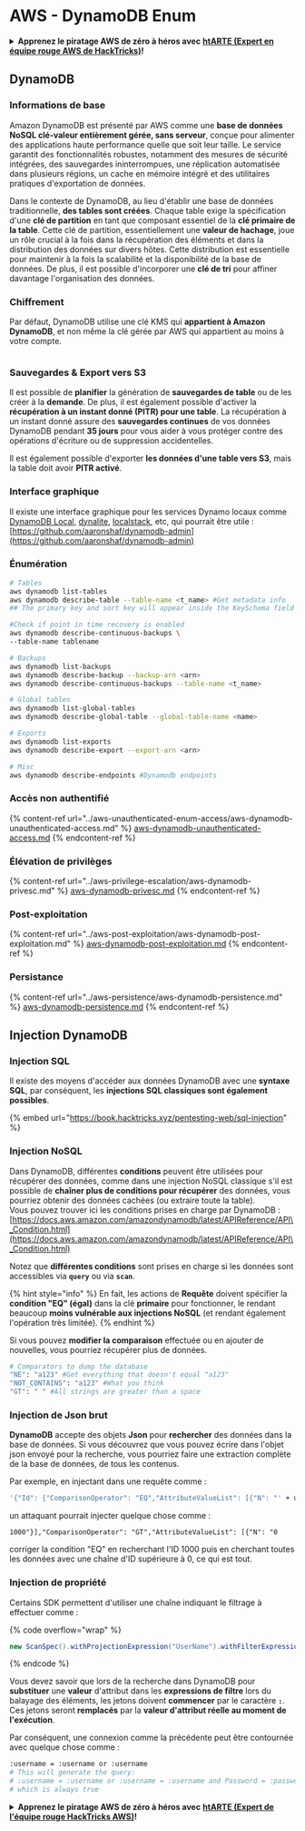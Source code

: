 # AWS - DynamoDB Enum

<details>

<summary><strong>Apprenez le piratage AWS de zéro à héros avec</strong> <a href="https://training.hacktricks.xyz/courses/arte"><strong>htARTE (Expert en équipe rouge AWS de HackTricks)</strong></a><strong>!</strong></summary>

Autres façons de soutenir HackTricks:

* Si vous souhaitez voir votre **entreprise annoncée dans HackTricks** ou **télécharger HackTricks en PDF**, consultez les [**PLANS D'ABONNEMENT**](https://github.com/sponsors/carlospolop)!
* Obtenez le [**swag officiel PEASS & HackTricks**](https://peass.creator-spring.com)
* Découvrez [**La famille PEASS**](https://opensea.io/collection/the-peass-family), notre collection exclusive de [**NFT**](https://opensea.io/collection/the-peass-family)
* **Rejoignez le** 💬 [**groupe Discord**](https://discord.gg/hRep4RUj7f) ou le [**groupe Telegram**](https://t.me/peass) ou **suivez-nous** sur **Twitter** 🐦 [**@hacktricks\_live**](https://twitter.com/hacktricks\_live)**.**
* **Partagez vos astuces de piratage en soumettant des PR aux** [**HackTricks**](https://github.com/carlospolop/hacktricks) et [**HackTricks Cloud**](https://github.com/carlospolop/hacktricks-cloud) dépôts GitHub.

</details>

## DynamoDB

### Informations de base

Amazon DynamoDB est présenté par AWS comme une **base de données NoSQL clé-valeur entièrement gérée, sans serveur**, conçue pour alimenter des applications haute performance quelle que soit leur taille. Le service garantit des fonctionnalités robustes, notamment des mesures de sécurité intégrées, des sauvegardes ininterrompues, une réplication automatisée dans plusieurs régions, un cache en mémoire intégré et des utilitaires pratiques d'exportation de données.

Dans le contexte de DynamoDB, au lieu d'établir une base de données traditionnelle, **des tables sont créées**. Chaque table exige la spécification d'une **clé de partition** en tant que composant essentiel de la **clé primaire de la table**. Cette clé de partition, essentiellement une **valeur de hachage**, joue un rôle crucial à la fois dans la récupération des éléments et dans la distribution des données sur divers hôtes. Cette distribution est essentielle pour maintenir à la fois la scalabilité et la disponibilité de la base de données. De plus, il est possible d'incorporer une **clé de tri** pour affiner davantage l'organisation des données.

### Chiffrement

Par défaut, DynamoDB utilise une clé KMS qui **appartient à Amazon DynamoDB**, et non même la clé gérée par AWS qui appartient au moins à votre compte.

<figure><img src="https://lh4.googleusercontent.com/JjtNS7aA-_GRMgZb4v93jWEQJi6DQdUPq0FEpzZPdeyCeNoG05p0NJiV9Zs-ULs_-Tfjmx0W1ZgsE2Ui2ljo7D-1a87Xny-gpLVQO0XmXdFoph9ci1RepbVNwaCe9oPruEZSEDxGTxF5dIv6pW1WpT6kWA=s2048" alt=""><figcaption></figcaption></figure>

### Sauvegardes & Export vers S3

Il est possible de **planifier** la génération de **sauvegardes de table** ou de les créer à la **demande**. De plus, il est également possible d'activer la **récupération à un instant donné (PITR) pour une table**. La récupération à un instant donné assure des **sauvegardes continues** de vos données DynamoDB pendant **35 jours** pour vous aider à vous protéger contre des opérations d'écriture ou de suppression accidentelles.

Il est également possible d'exporter **les données d'une table vers S3**, mais la table doit avoir **PITR activé**.

### Interface graphique

Il existe une interface graphique pour les services Dynamo locaux comme [DynamoDB Local](https://aws.amazon.com/blogs/aws/dynamodb-local-for-desktop-development/), [dynalite](https://github.com/mhart/dynalite), [localstack](https://github.com/localstack/localstack), etc, qui pourrait être utile : [https://github.com/aaronshaf/dynamodb-admin](https://github.com/aaronshaf/dynamodb-admin)

### Énumération

```bash
# Tables
aws dynamodb list-tables
aws dynamodb describe-table --table-name <t_name> #Get metadata info
## The primary key and sort key will appear inside the KeySchema field

#Check if point in time recovery is enabled
aws dynamodb describe-continuous-backups \
--table-name tablename

# Backups
aws dynamodb list-backups
aws dynamodb describe-backup --backup-arn <arn>
aws dynamodb describe-continuous-backups --table-name <t_name>

# Global tables
aws dynamodb list-global-tables
aws dynamodb describe-global-table --global-table-name <name>

# Exports
aws dynamodb list-exports
aws dynamodb describe-export --export-arn <arn>

# Misc
aws dynamodb describe-endpoints #Dynamodb endpoints
```

### Accès non authentifié

{% content-ref url="../aws-unauthenticated-enum-access/aws-dynamodb-unauthenticated-access.md" %}
[aws-dynamodb-unauthenticated-access.md](../aws-unauthenticated-enum-access/aws-dynamodb-unauthenticated-access.md)
{% endcontent-ref %}

### Élévation de privilèges

{% content-ref url="../aws-privilege-escalation/aws-dynamodb-privesc.md" %}
[aws-dynamodb-privesc.md](../aws-privilege-escalation/aws-dynamodb-privesc.md)
{% endcontent-ref %}

### Post-exploitation

{% content-ref url="../aws-post-exploitation/aws-dynamodb-post-exploitation.md" %}
[aws-dynamodb-post-exploitation.md](../aws-post-exploitation/aws-dynamodb-post-exploitation.md)
{% endcontent-ref %}

### Persistance

{% content-ref url="../aws-persistence/aws-dynamodb-persistence.md" %}
[aws-dynamodb-persistence.md](../aws-persistence/aws-dynamodb-persistence.md)
{% endcontent-ref %}

## Injection DynamoDB

### Injection SQL

Il existe des moyens d'accéder aux données DynamoDB avec une **syntaxe SQL**, par conséquent, les **injections SQL classiques sont également possibles**.

{% embed url="https://book.hacktricks.xyz/pentesting-web/sql-injection" %}

### Injection NoSQL

Dans DynamoDB, différentes **conditions** peuvent être utilisées pour récupérer des données, comme dans une injection NoSQL classique s'il est possible de **chaîner plus de conditions pour récupérer** des données, vous pourriez obtenir des données cachées (ou extraire toute la table).\
Vous pouvez trouver ici les conditions prises en charge par DynamoDB : [https://docs.aws.amazon.com/amazondynamodb/latest/APIReference/API\_Condition.html](https://docs.aws.amazon.com/amazondynamodb/latest/APIReference/API\_Condition.html)

Notez que **différentes conditions** sont prises en charge si les données sont accessibles via **`query`** ou via **`scan`**.

{% hint style="info" %}
En fait, les actions de **Requête** doivent spécifier la **condition "EQ" (égal)** dans la clé **primaire** pour fonctionner, le rendant beaucoup **moins vulnérable aux injections NoSQL** (et rendant également l'opération très limitée).
{% endhint %}

Si vous pouvez **modifier la comparaison** effectuée ou en ajouter de nouvelles, vous pourriez récupérer plus de données.

```bash
# Comparators to dump the database
"NE": "a123" #Get everything that doesn't equal "a123"
"NOT_CONTAINS": "a123" #What you think
"GT": " " #All strings are greater than a space
```

### Injection de Json brut

**DynamoDB** accepte des objets **Json** pour **rechercher** des données dans la base de données. Si vous découvrez que vous pouvez écrire dans l'objet json envoyé pour la recherche, vous pourriez faire une extraction complète de la base de données, de tous les contenus.

Par exemple, en injectant dans une requête comme :

```bash
'{"Id": {"ComparisonOperator": "EQ","AttributeValueList": [{"N": "' + user_input + '"}]}}'
```

un attaquant pourrait injecter quelque chose comme :

`1000"}],"ComparisonOperator": "GT","AttributeValueList": [{"N": "0`

corriger la condition "EQ" en recherchant l'ID 1000 puis en cherchant toutes les données avec une chaîne d'ID supérieure à 0, ce qui est tout.

### Injection de propriété

Certains SDK permettent d'utiliser une chaîne indiquant le filtrage à effectuer comme :

{% code overflow="wrap" %}
```java
new ScanSpec().withProjectionExpression("UserName").withFilterExpression(user_input+" = :username and Password = :password").withValueMap(valueMap)
```
{% endcode %}

Vous devez savoir que lors de la recherche dans DynamoDB pour **substituer** une **valeur** d'attribut dans les **expressions de filtre** lors du balayage des éléments, les jetons doivent **commencer** par le caractère **`:`**. Ces jetons seront **remplacés** par la **valeur d'attribut réelle au moment de l'exécution**.

Par conséquent, une connexion comme la précédente peut être contournée avec quelque chose comme :

```bash
:username = :username or :username
# This will generate the query:
# :username = :username or :username = :username and Password = :password
# which is always true
```

<details>

<summary><strong>Apprenez le piratage AWS de zéro à héros avec</strong> <a href="https://training.hacktricks.xyz/courses/arte"><strong>htARTE (Expert de l'équipe rouge HackTricks AWS)</strong></a><strong>!</strong></summary>

D'autres façons de soutenir HackTricks:

* Si vous souhaitez voir votre **entreprise annoncée dans HackTricks** ou **télécharger HackTricks en PDF**, consultez les [**PLANS D'ABONNEMENT**](https://github.com/sponsors/carlospolop)!
* Obtenez le [**swag officiel PEASS & HackTricks**](https://peass.creator-spring.com)
* Découvrez [**La famille PEASS**](https://opensea.io/collection/the-peass-family), notre collection exclusive de [**NFTs**](https://opensea.io/collection/the-peass-family)
* **Rejoignez le** 💬 [**groupe Discord**](https://discord.gg/hRep4RUj7f) ou le [**groupe Telegram**](https://t.me/peass) ou **suivez-nous** sur **Twitter** 🐦 [**@hacktricks\_live**](https://twitter.com/hacktricks\_live)**.**
* **Partagez vos astuces de piratage en soumettant des PR aux** [**HackTricks**](https://github.com/carlospolop/hacktricks) et [**HackTricks Cloud**](https://github.com/carlospolop/hacktricks-cloud) dépôts GitHub.

</details>
